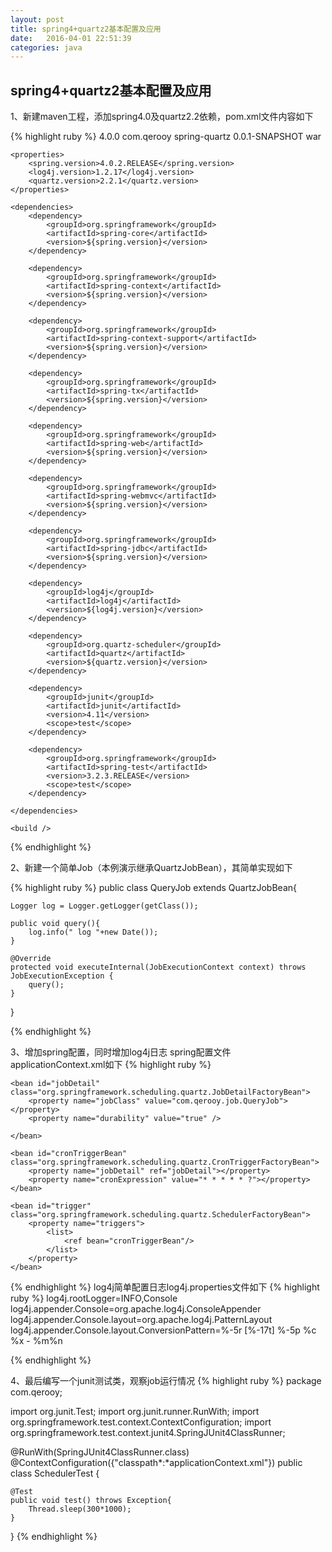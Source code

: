 ```yaml
---
layout: post
title: spring4+quartz2基本配置及应用
date:   2016-04-01 22:51:39
categories: java
---
```


## spring4+quartz2基本配置及应用

1、新建maven工程，添加spring4.0及quartz2.2依赖，pom.xml文件内容如下 

{% highlight ruby %}
<project xmlns="http://maven.apache.org/POM/4.0.0" xmlns:xsi="http://www.w3.org/2001/XMLSchema-instance"
	xsi:schemaLocation="http://maven.apache.org/POM/4.0.0 http://maven.apache.org/xsd/maven-4.0.0.xsd">
	<modelVersion>4.0.0</modelVersion>
	<groupId>com.qerooy</groupId>
	<artifactId>spring-quartz</artifactId>
	<version>0.0.1-SNAPSHOT</version>
	<packaging>war</packaging>

	<properties>
		<spring.version>4.0.2.RELEASE</spring.version>
		<log4j.version>1.2.17</log4j.version>
		<quartz.version>2.2.1</quartz.version>
	</properties>

	<dependencies>
		<dependency>
			<groupId>org.springframework</groupId>
			<artifactId>spring-core</artifactId>
			<version>${spring.version}</version>
		</dependency>

		<dependency>
			<groupId>org.springframework</groupId>
			<artifactId>spring-context</artifactId>
			<version>${spring.version}</version>
		</dependency>

		<dependency>
			<groupId>org.springframework</groupId>
			<artifactId>spring-context-support</artifactId>
			<version>${spring.version}</version>
		</dependency>

		<dependency>
			<groupId>org.springframework</groupId>
			<artifactId>spring-tx</artifactId>
			<version>${spring.version}</version>
		</dependency>

		<dependency>
			<groupId>org.springframework</groupId>
			<artifactId>spring-web</artifactId>
			<version>${spring.version}</version>
		</dependency>

		<dependency>
			<groupId>org.springframework</groupId>
			<artifactId>spring-webmvc</artifactId>
			<version>${spring.version}</version>
		</dependency>

		<dependency>
			<groupId>org.springframework</groupId>
			<artifactId>spring-jdbc</artifactId>
			<version>${spring.version}</version>
		</dependency>

		<dependency>
			<groupId>log4j</groupId>
			<artifactId>log4j</artifactId>
			<version>${log4j.version}</version>
		</dependency>

		<dependency>
			<groupId>org.quartz-scheduler</groupId>
			<artifactId>quartz</artifactId>
			<version>${quartz.version}</version>
		</dependency>
		
		<dependency>
			<groupId>junit</groupId>
			<artifactId>junit</artifactId>
			<version>4.11</version>
			<scope>test</scope>
		</dependency>

		<dependency>
			<groupId>org.springframework</groupId>
			<artifactId>spring-test</artifactId>
			<version>3.2.3.RELEASE</version>
			<scope>test</scope>
		</dependency>

	</dependencies>

	<build />
</project>

{% endhighlight %}

2、新建一个简单Job（本例演示继承QuartzJobBean），其简单实现如下 

{% highlight ruby %}
public class QueryJob extends QuartzJobBean{
	
	Logger log = Logger.getLogger(getClass());
	
	public void query(){
		log.info(" log "+new Date());
	}

	@Override
	protected void executeInternal(JobExecutionContext context) throws JobExecutionException {
		query();
	}
}

{% endhighlight %}

3、增加spring配置，同时增加log4j日志 
spring配置文件applicationContext.xml如下 
{% highlight ruby %}
<?xml version="1.0" encoding="UTF-8"?>
<beans xmlns="http://www.springframework.org/schema/beans"
	xmlns:mvc="http://www.springframework.org/schema/mvc" xmlns:xsi="http://www.w3.org/2001/XMLSchema-instance"
	xmlns:context="http://www.springframework.org/schema/context" xmlns:tx="http://www.springframework.org/schema/tx"
	xmlns:util="http://www.springframework.org/schema/util"
	xsi:schemaLocation="http://www.springframework.org/schema/beans http://www.springframework.org/schema/beans/spring-beans-4.0.xsd
        http://www.springframework.org/schema/mvc http://www.springframework.org/schema/mvc/spring-mvc-4.0.xsd  
        http://www.springframework.org/schema/tx http://www.springframework.org/schema/tx/spring-tx-4.0.xsd
        http://www.springframework.org/schema/context http://www.springframework.org/schema/context/spring-context-4.0.xsd
        http://www.springframework.org/schema/util http://www.springframework.org/schema/util/spring-util-4.0.xsd">


	<bean id="jobDetail" class="org.springframework.scheduling.quartz.JobDetailFactoryBean">
		<property name="jobClass" value="com.qerooy.job.QueryJob"></property>
		<property name="durability" value="true" />
		
	</bean>
	
	<bean id="cronTriggerBean" class="org.springframework.scheduling.quartz.CronTriggerFactoryBean">
        <property name="jobDetail" ref="jobDetail"></property>
        <property name="cronExpression" value="* * * * * ?"></property>
    </bean>

    <bean id="trigger" class="org.springframework.scheduling.quartz.SchedulerFactoryBean">
        <property name="triggers">
            <list>
                <ref bean="cronTriggerBean"/>
            </list>
        </property>
    </bean>  
    

</beans>

{% endhighlight %}
log4j简单配置日志log4j.properties文件如下 
{% highlight ruby %}
log4j.rootLogger=INFO,Console
log4j.appender.Console=org.apache.log4j.ConsoleAppender
log4j.appender.Console.layout=org.apache.log4j.PatternLayout
log4j.appender.Console.layout.ConversionPattern=%-5r [%-17t] %-5p %c %x - %m%n

{% endhighlight %}

4、最后编写一个junit测试类，观察job运行情况 
{% highlight ruby %}
package com.qerooy;

import org.junit.Test;
import org.junit.runner.RunWith;
import org.springframework.test.context.ContextConfiguration;
import org.springframework.test.context.junit4.SpringJUnit4ClassRunner;

@RunWith(SpringJUnit4ClassRunner.class)
@ContextConfiguration({"classpath*:*applicationContext.xml"})
public class SchedulerTest {
	
	@Test
	public void test() throws Exception{
		Thread.sleep(300*1000);
	}
	
}
{% endhighlight %}
